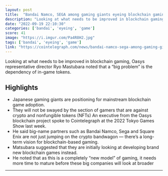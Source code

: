 ```yaml
---
layout: post
title:  "Bandai Namco, SEGA among gaming giants eyeing blockchain gaming"
description: "Looking at what needs to be improved in blockchain gaming, Oasys representative director Ryo Mastubara noted that a “big problem” is the dependency of in-game tokens."
date: "2022-09-19 22:10:30"
categories: ['bandai', 'eyeing', 'game']
score: 41
image: "https://i.imgur.com/Pa4R8H2.jpg"
tags: ['bandai', 'eyeing', 'game']
link: "https://cointelegraph.com/news/bandai-namco-sega-among-gaming-giants-eyeing-blockchain-gaming"
---
```


Looking at what needs to be improved in blockchain gaming, Oasys representative director Ryo Mastubara noted that a “big problem” is the dependency of in-game tokens.

## Highlights

- Japanese gaming giants are positioning for mainstream blockchain game adoption.
- They will not be swayed by the section of gamers that are against crypto and nonfungible tokens (NFTs) An executive from the Oasys blockchain project spoke to Cointelegraph at the 2022 Tokyo Games Show last week.
- He said big-name partners such as Bandai Namco, Sega and Square Enix are not just jumping on the crypto bandwagon — there’s a long-term vision for blockchain-based gaming.
- Matsubara suggested that they are initially looking at developing brand new blockchain games instead.
- He noted that as this is a completely “new model” of gaming, it needs more time to mature before these big companies will look at broader

---
